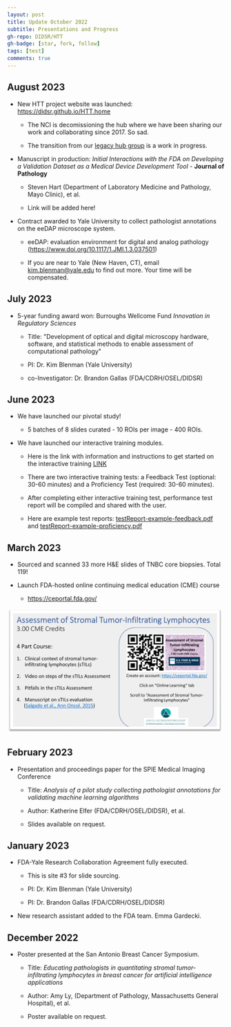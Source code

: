 ```yaml
---
layout: post
title: Update October 2022
subtitle: Presentations and Progress
gh-repo: DIDSR/HTT
gh-badge: [star, fork, follow]
tags: [test]
comments: true
---
```


## August 2023

* New HTT project website was launched: https://didsr.github.io/HTT.home

    * The NCI is decomissioning the hub where we have been sharing our work and collaborating since 2017. So sad.
    
    * The transition from our [legacy hub group](https://ncihub.cancer.gov/groups/eedapstudies) is a work in progress.

* Manuscript in production: *Initial Interactions with the FDA on Developing a Validation Dataset as a Medical Device Development Tool* - **Journal of Pathology**

    * Steven Hart (Department of Laboratory Medicine and Pathology, Mayo Clinic), et al.

    * Link will be added here!
    
* Contract awarded to Yale University to collect pathologist annotations on the eeDAP microscope system.

    * eeDAP: evaluation environment for digital and analog pathology (https://www.doi.org/10.1117/1.JMI.1.3.037501)
    
    * If you are near to Yale (New Haven, CT), email kim.blenman@yale.edu to find out more. Your time will be compensated. 
    
    
    
## July 2023

* 5-year funding award won: Burroughs Wellcome Fund *Innovation in Regulatory Sciences*

    * Title: "Development of optical and digital microscopy hardware, software, and statistical methods to enable assessment of computational pathology"
    
    * PI: Dr. Kim Blenman (Yale University)
    
    * co-Investigator: Dr. Brandon Gallas (FDA/CDRH/OSEL/DIDSR)



## June 2023

* We have launched our pivotal study!

    * 5 batches of 8 slides curated - 10 ROIs per image - 400 ROIs.

* We have launched our interactive training modules.

    * Here is the link with information and instructions to get started on the interactive training [LINK](https://didsr.github.io/HTT.home/assets/pages/training-2023/interactiveTraining-gettingStarted)
    
    * There are two interactive training tests: a Feedback Test (optional: 30-60 minutes) and a Proficiency Test (required: 30-60 minutes). 
    
    * After completing either interactive training test, performance test report will be compiled and shared with the user.
    
    * Here are example test reports: [testReport-example-feedback.pdf](https://didsr.github.io/HTT.home/assets/pages/training-2023/pdfs/testReport-example-feedback1.pdf) and [testReport-example-proficiency.pdf](https://didsr.github.io/HTT.home/assets/pages/training-2023/pdfs/testReport-example-proficiency1.pdf)



## March 2023

* Sourced and scanned 33 more H&E slides of TNBC core biopsies. Total 119!

* Launch FDA-hosted online continuing medical education (CME) course

    * https://ceportal.fda.gov/
    
<img src="../assets/pages/training-2023/images/cmeTilsAd.png" alt="drawing" width="500"/>



## February 2023

* Presentation and proceedings paper for the SPIE Medical Imaging Conference

    * Title: *Analysis of a pilot study collecting pathologist annotations for validating machine learning algorithms*
    
    * Author: Katherine Elfer (FDA/CDRH/OSEL/DIDSR), et al.
    
    * Slides available on request.
    


## January 2023

* FDA-Yale Research Collaboration Agreement fully executed.

    * This is site #3 for slide sourcing.
    
    * PI: Dr. Kim Blenman (Yale University)
    
    * PI: Dr. Brandon Gallas (FDA/CDRH/OSEL/DIDSR)


* New research assistant added to the FDA team. Emma Gardecki.



## December 2022

* Poster presented at the San Antonio Breast Cancer Symposium.

    * Title: *Educating pathologists in quantitating stromal tumor-infiltrating lymphocytes in breast cancer for artificial intelligence applications*
    
    * Author: Amy Ly, (Department of Pathology, Massachusetts General Hospital), et al. 
    
    * Poster available on request.
    
    
    
